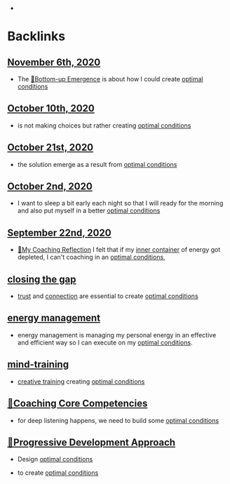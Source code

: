 - 

# Backlinks
## [November 6th, 2020](<November 6th, 2020.md>)
- The [🌲Bottom-up Emergence](<🌲Bottom-up Emergence.md>) is about how I could create [optimal conditions](<optimal conditions.md>)

## [October 10th, 2020](<October 10th, 2020.md>)
- is not making choices but rather creating [optimal conditions](<optimal conditions.md>)

## [October 21st, 2020](<October 21st, 2020.md>)
- the solution emerge as a result from [optimal conditions](<optimal conditions.md>)

## [October 2nd, 2020](<October 2nd, 2020.md>)
- I want to sleep a bit early each night so that I will ready for the morning and also put myself in a better [optimal conditions](<optimal conditions.md>)

## [September 22nd, 2020](<September 22nd, 2020.md>)
- [🌱My Coaching Reflection](<🌱My Coaching Reflection.md>) I felt that if my [inner container](<inner container.md>) of energy got depleted, I can't coaching in an [optimal conditions](<optimal conditions.md>),

## [closing the gap](<closing the gap.md>)
- [trust](<trust.md>) and [connection](<connection.md>) are essential to create [optimal conditions](<optimal conditions.md>)

## [energy management](<energy management.md>)
- energy management is managing my personal energy in an effective and efficient way so I can execute on my [optimal conditions](<optimal conditions.md>).

## [mind-training](<mind-training.md>)
- [creative training](<creative training.md>) creating [optimal conditions](<optimal conditions.md>)

## [🌱Coaching Core Competencies](<🌱Coaching Core Competencies.md>)
- for deep listening happens, we need to build some [optimal conditions](<optimal conditions.md>)

## [🌱Progressive Development Approach](<🌱Progressive Development Approach.md>)
- Design [optimal conditions](<optimal conditions.md>)

- to create [optimal conditions](<optimal conditions.md>)


